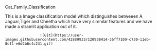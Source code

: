  Cat_Family_Classification
 
 This is a Image classification model which distinguishes betweeen A Jaguar,Tiger and Cheetha which have very simnilar features and we have made a stramlit application out of it.
 
 
 
                    ![Git](https://user-images.githubusercontent.com/42889933/120938414-36ff7100-c730-11eb-8df1-e6d2b6c4c231.gif)

